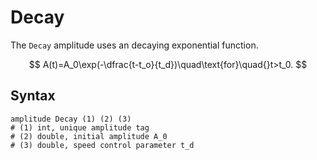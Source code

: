 # Decay

The `Decay` amplitude uses an decaying exponential function.

$$
A(t)=A_0\exp(-\dfrac{t-t_o}{t_d})\quad\text{for}\quad{}t>t_0.
$$

## Syntax

```
amplitude Decay (1) (2) (3)
# (1) int, unique amplitude tag
# (2) double, initial amplitude A_0
# (3) double, speed control parameter t_d
```